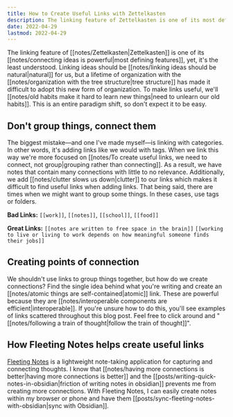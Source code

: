 ```yaml
---
title: How to Create Useful Links with Zettelkasten
description: The linking feature of Zettelkasten is one of its most defining features, yet, it’s the least understood. Linking ideas should be natural for us, but a lifetime of organization with the tree structure has made it difficult to adopt this new form of organization.
date: 2022-04-29
lastmod: 2022-04-29
---
```

The linking feature of [[notes/Zettelkasten|Zettelkasten]] is one of its [[notes/connecting ideas is powerful|most defining features]], yet, it's the least understood. Linking ideas should be [[notes/linking ideas should be natural|natural]] for us, but a lifetime of organization with the [[notes/organization with the tree structure|tree structure]] has made it difficult to adopt this new form of organization. To make links useful, we'll [[notes/old habits make it hard to learn new things|need to unlearn our old habits]]. This is an entire paradigm shift, so don't expect it to be easy. 

## Don't group things, connect them
The biggest mistake—and one I've made myself—is linking with categories. In other words, it's adding links like we would with tags. When we link this way we're more focused on [[notes/To create useful links, we need to connect, not group|grouping rather than connecting]]. As a result, we have notes that contain many connections with little to no relevance. Additionally, we add [[notes/clutter slows us down|clutter]] to our links which makes it difficult to find useful links when adding links. That being said, there are times when we might want to group some things. In these cases, use tags or folders.

**Bad Links:** `[[work]]`, `[[notes]]`, `[[school]]`, `[[food]]`

**Great Links:**  `[[notes are written to free space in the brain]]` `[[working to live or living to work depends on how meaningful someone finds their jobs]]`

## Creating points of connection
We shouldn't use links to group things together, but how do we create connections? Find the single idea behind what you're writing and create an [[notes/atomic things are self-contained|atomic]] link. These are powerful because they are [[notes/interoperable components are efficient|interoperable]]. If you're unsure how to do this, you'll see examples of links scattered throughout this blog post. Feel free to click around and "[[notes/following a train of thought|follow the train of thought]]". 

## How Fleeting Notes helps create useful links
[Fleeting Notes](https://fleetingnotes.app) is a lightweight note-taking application for capturing and connecting thoughts. I know that [[notes/having more connections is better|having more connections is better]] and the [[posts/writing-quick-notes-in-obsidian|friction of writing notes in obsidian]] prevents me from creating more connections. With Fleeting Notes, I can easily create notes within my browser or phone and have them [[posts/sync-fleeting-notes-with-obsidian|sync with Obsidian]].






